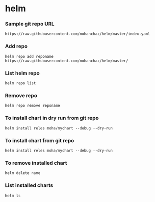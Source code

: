 # helm

### Sample git repo URL
```
https://raw.githubusercontent.com/mohanchaz/helm/master/index.yaml
```
### Add repo 
```
helm repo add reponame https://raw.githubusercontent.com/mohanchaz/helm/master/
```

### List helm repo
``
helm repo list
``
### Remove repo
`
helm repo remove reponame
`
### To install chart in dry run from git repo
```
helm install reles moha/mychart --debug --dry-run
```
### To install chart from git repo
```
helm install reles moha/mychart --debug --dry-run
```
### To remove installed chart

``
helm delete name
``
### List installed charts
``
helm ls
``





